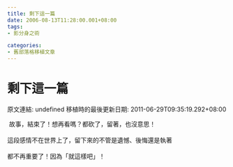 ```yaml
---
title: 剩下這一篇
date: 2006-08-13T11:28:00.001+08:00
tags: 
- 影分身之術

categories:
- 舊部落格移植文章
---
```


# 剩下這一篇

原文連結: undefined
移植時的最後更新日期: 2011-06-29T09:35:19.292+08:00

&nbsp;故事，結束了！想再看嗎？都砍了，留著，也沒意思！<br /><br />這段感情不在世界上了，留下來的不管是遺憾、後悔還是執著<br /><br />都不再重要了！因為「就這樣吧」！
